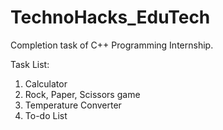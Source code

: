 # TechnoHacks_EduTech

Completion task of C++ Programming Internship.

Task List:
  1. Calculator
  2. Rock, Paper, Scissors game
  3. Temperature Converter
  4. To-do List
